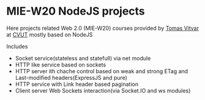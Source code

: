 # MIE-W20 NodeJS projects
Here projects related Web 2.0 (MIE-W20) courses provided by [Tomas Vitvar](http://vitvar.com) at [CVUT](http://fit.cvut.cz) mostly based on NodeJS

Includes

* Socket service(stateless and statefull) via net module
* HTTP like service based on sockets
* HTTP server ith chache control based on weak and strong ETag and Last-modified headers(ExpressJS and pure)
* HTTP service with Link header based pagination
* Client server Web Sockets interaction(via Socket.IO and ws modules)

